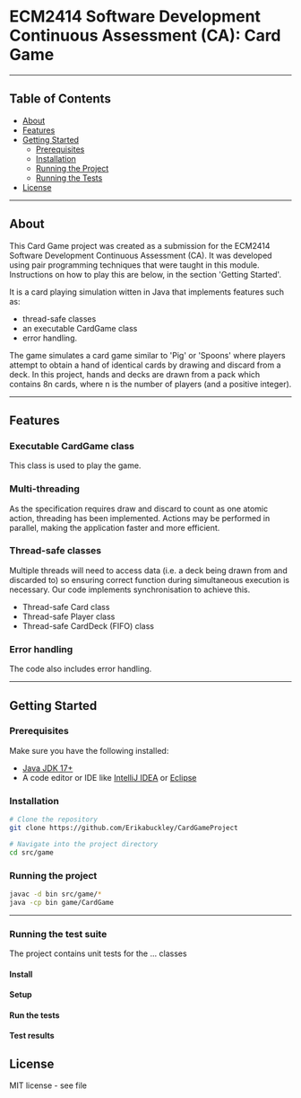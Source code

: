 # ECM2414 Software Development Continuous Assessment (CA): Card Game
---

## Table of Contents
- [About](#about)
- [Features](#features)
- [Getting Started](#getting-started)
  - [Prerequisites](#prerequisites)
  - [Installation](#installation)
  - [Running the Project](#running-the-project)
  - [Running the Tests](#running-the-test-suite)
- [License](#license)

---

## About

This Card Game project was created as a submission for the ECM2414 Software Development Continuous Assessment (CA). It was developed using pair programming techniques that were taught in this module. Instructions on how to play this are below, in the section 'Getting Started'.

It is a card playing simulation witten in Java that implements features such as:
 - thread-safe classes
 - an executable CardGame class
 - error handling.
   
The game simulates a card game similar to 'Pig' or 'Spoons' where players attempt to obtain a hand of identical cards by drawing and discard from a deck.  In this project, hands and decks are drawn from a pack which contains 8n cards, where n is the number of players (and a positive integer).  

---

## Features

### Executable CardGame class
This class is used to play the game.
### Multi-threading
As the specification requires draw and discard to count as one atomic action, threading has been implemented. Actions may be performed in parallel, making the application faster and more efficient. 
### Thread-safe classes
Multiple threads will need to access data (i.e. a deck being drawn from and discarded to) so ensuring correct function during simultaneous execution is necessary. Our code implements synchronisation to achieve this.
- Thread-safe Card class
- Thread-safe Player class
- Thread-safe CardDeck (FIFO) class 
### Error handling
The code also includes error handling.

---

## Getting Started

### Prerequisites

Make sure you have the following installed:
- [Java JDK 17+](https://www.oracle.com/java/technologies/javase-downloads.html)
- A code editor or IDE like [IntelliJ IDEA](https://www.jetbrains.com/idea/) or [Eclipse](https://www.eclipse.org/)

### Installation

```bash
# Clone the repository
git clone https://github.com/Erikabuckley/CardGameProject

# Navigate into the project directory
cd src/game
```
### Running the project

```bash
javac -d bin src/game/*
java -cp bin game/CardGame
```
---
### Running the test suite
The project contains unit tests for the ... classes
#### Install
#### Setup
#### Run the tests
#### Test results

## License
MIT license - see file
